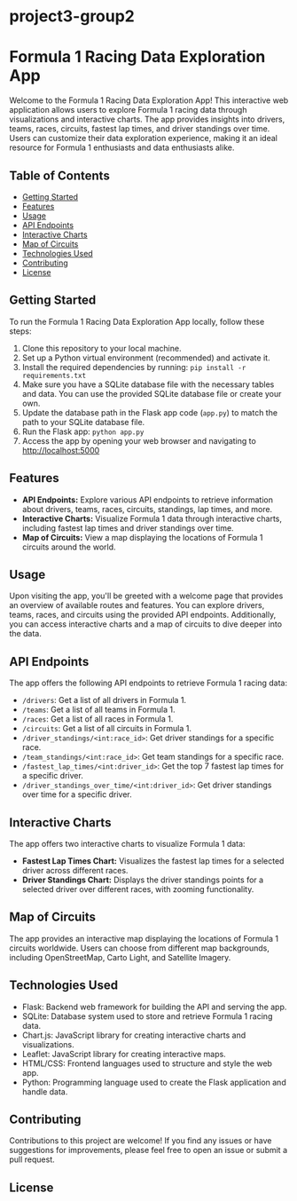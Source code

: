 # project3-group2
# Formula 1 Racing Data Exploration App

Welcome to the Formula 1 Racing Data Exploration App! This interactive web application allows users to explore Formula 1 racing data through visualizations and interactive charts. The app provides insights into drivers, teams, races, circuits, fastest lap times, and driver standings over time. Users can customize their data exploration experience, making it an ideal resource for Formula 1 enthusiasts and data enthusiasts alike.

## Table of Contents

- [Getting Started](#getting-started)
- [Features](#features)
- [Usage](#usage)
- [API Endpoints](#api-endpoints)
- [Interactive Charts](#interactive-charts)
- [Map of Circuits](#map-of-circuits)
- [Technologies Used](#technologies-used)
- [Contributing](#contributing)
- [License](#license)

## Getting Started

To run the Formula 1 Racing Data Exploration App locally, follow these steps:

1. Clone this repository to your local machine.
2. Set up a Python virtual environment (recommended) and activate it.
3. Install the required dependencies by running: `pip install -r requirements.txt`
4. Make sure you have a SQLite database file with the necessary tables and data. You can use the provided SQLite database file or create your own.
5. Update the database path in the Flask app code (`app.py`) to match the path to your SQLite database file.
6. Run the Flask app: `python app.py`
7. Access the app by opening your web browser and navigating to [http://localhost:5000](http://localhost:5000)

## Features

- **API Endpoints:** Explore various API endpoints to retrieve information about drivers, teams, races, circuits, standings, lap times, and more.
- **Interactive Charts:** Visualize Formula 1 data through interactive charts, including fastest lap times and driver standings over time.
- **Map of Circuits:** View a map displaying the locations of Formula 1 circuits around the world.

## Usage

Upon visiting the app, you'll be greeted with a welcome page that provides an overview of available routes and features. You can explore drivers, teams, races, and circuits using the provided API endpoints. Additionally, you can access interactive charts and a map of circuits to dive deeper into the data.

## API Endpoints

The app offers the following API endpoints to retrieve Formula 1 racing data:

- `/drivers`: Get a list of all drivers in Formula 1.
- `/teams`: Get a list of all teams in Formula 1.
- `/races`: Get a list of all races in Formula 1.
- `/circuits`: Get a list of all circuits in Formula 1.
- `/driver_standings/<int:race_id>`: Get driver standings for a specific race.
- `/team_standings/<int:race_id>`: Get team standings for a specific race.
- `/fastest_lap_times/<int:driver_id>`: Get the top 7 fastest lap times for a specific driver.
- `/driver_standings_over_time/<int:driver_id>`: Get driver standings over time for a specific driver.

## Interactive Charts

The app offers two interactive charts to visualize Formula 1 data:

- **Fastest Lap Times Chart:** Visualizes the fastest lap times for a selected driver across different races.
- **Driver Standings Chart:** Displays the driver standings points for a selected driver over different races, with zooming functionality.

## Map of Circuits

The app provides an interactive map displaying the locations of Formula 1 circuits worldwide. Users can choose from different map backgrounds, including OpenStreetMap, Carto Light, and Satellite Imagery.

## Technologies Used

- Flask: Backend web framework for building the API and serving the app.
- SQLite: Database system used to store and retrieve Formula 1 racing data.
- Chart.js: JavaScript library for creating interactive charts and visualizations.
- Leaflet: JavaScript library for creating interactive maps.
- HTML/CSS: Frontend languages used to structure and style the web app.
- Python: Programming language used to create the Flask application and handle data.

## Contributing

Contributions to this project are welcome! If you find any issues or have suggestions for improvements, please feel free to open an issue or submit a pull request.

## License

